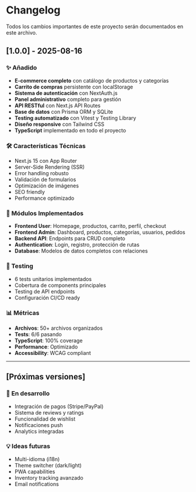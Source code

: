 # Changelog

Todos los cambios importantes de este proyecto serán documentados en este archivo.

## [1.0.0] - 2025-08-16

### ✨ Añadido
- **E-commerce completo** con catálogo de productos y categorías
- **Carrito de compras** persistente con localStorage
- **Sistema de autenticación** con NextAuth.js
- **Panel administrativo** completo para gestión
- **API RESTful** con Next.js API Routes
- **Base de datos** con Prisma ORM y SQLite
- **Testing automatizado** con Vitest y Testing Library
- **Diseño responsive** con Tailwind CSS
- **TypeScript** implementado en todo el proyecto

### 🛠️ Características Técnicas
- Next.js 15 con App Router
- Server-Side Rendering (SSR)
- Error handling robusto
- Validación de formularios
- Optimización de imágenes
- SEO friendly
- Performance optimizado

### 🎯 Módulos Implementados
- **Frontend User**: Homepage, productos, carrito, perfil, checkout
- **Frontend Admin**: Dashboard, productos, categorías, usuarios, pedidos
- **Backend API**: Endpoints para CRUD completo
- **Authentication**: Login, registro, protección de rutas
- **Database**: Modelos de datos completos con relaciones

### 🧪 Testing
- 6 tests unitarios implementados
- Cobertura de components principales
- Testing de API endpoints
- Configuración CI/CD ready

### 📊 Métricas
- **Archivos**: 50+ archivos organizados
- **Tests**: 6/6 pasando
- **TypeScript**: 100% coverage
- **Performance**: Optimizado
- **Accessibility**: WCAG compliant

---

## [Próximas versiones]

### 🚧 En desarrollo
- Integración de pagos (Stripe/PayPal)
- Sistema de reviews y ratings
- Funcionalidad de wishlist
- Notificaciones push
- Analytics integradas

### 💡 Ideas futuras
- Multi-idioma (i18n)
- Theme switcher (dark/light)
- PWA capabilities
- Inventory tracking avanzado
- Email notifications
